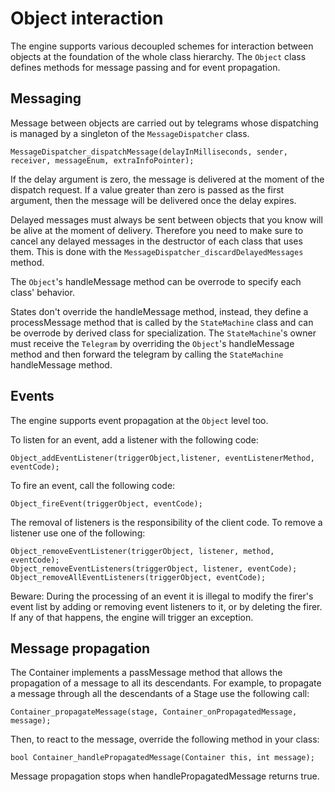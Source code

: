 Object interaction
==================

The engine supports various decoupled schemes for interaction between objects at the foundation of the whole class hierarchy.
The `Object` class defines methods for message passing and for event propagation.


Messaging
---------

Message between objects are carried out by telegrams whose dispatching is managed by a singleton of the `MessageDispatcher` class.

	MessageDispatcher_dispatchMessage(delayInMilliseconds, sender, receiver, messageEnum, extraInfoPointer);
	
If the delay argument is zero, the message is delivered at the moment of the dispatch request. If a value greater than zero is passed as the first argument, then the message will be delivered once the delay expires.

Delayed messages must always be sent between objects that you know will be alive at the moment of delivery. Therefore you need to make sure to cancel any delayed messages in the destructor of each class that uses them. This is done with the `MessageDispatcher_discardDelayedMessages` method.

The `Object`'s handleMessage method can be overrode to specify each class' behavior.

States don't override the handleMessage method, instead, they define a processMessage method that is called by the `StateMachine` class and can be overrode by derived class for specialization. The `StateMachine`'s owner must receive the `Telegram` by overriding the `Object`'s handleMessage method and then forward the telegram by calling the `StateMachine` handleMessage method.  


Events
------

The engine supports event propagation at the `Object` level too.

To listen for an event, add a listener with the following code:

	Object_addEventListener(triggerObject,listener, eventListenerMethod, eventCode);

To fire an event, call the following code:

	Object_fireEvent(triggerObject, eventCode);
	
The removal of listeners is the responsibility of the client code. To remove a listener use one of the following:

	Object_removeEventListener(triggerObject, listener, method, eventCode);
	Object_removeEventListeners(triggerObject, listener, eventCode);
	Object_removeAllEventListeners(triggerObject, eventCode);

Beware: During the processing of an event it is illegal to modify the firer's event list by adding or removing event listeners to it, or by deleting the firer. If any of that happens, the engine will trigger an exception.


Message propagation
------

The Container implements a passMessage method that allows the propagation of a message to all its descendants. For example, to propagate a message through all the descendants of a Stage use the following call:

	Container_propagateMessage(stage, Container_onPropagatedMessage, message);
 
Then, to react to the message, override the following method in your class:

	bool Container_handlePropagatedMessage(Container this, int message);

Message propagation stops when handlePropagatedMessage returns true.
